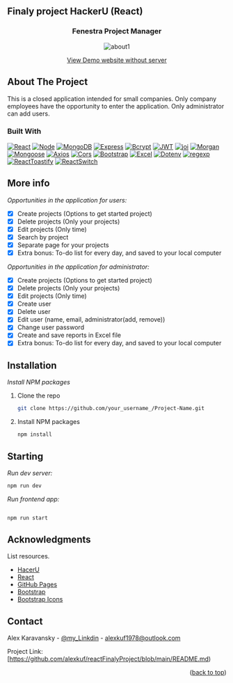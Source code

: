<!-- Improved compatibility of back to top link: See: https://github.com/othneildrew/Best-README-Template/pull/73 -->

<a name="readme-top"></a>

<!---->

## Finaly project HackerU (React)

<div align="center">
  <a href=""https://github.com/alexkuf/reactFinalyProject/assets/111445523/15e6980d-55e5-4587-b10d-7e43965f66f8">
  </a>

  <h3 align="center">Fenestra Project Manager</h3>

![about1](https://github.com/alexkuf/reactFinalyProject/assets/111445523/a4ea90de-1121-4d42-9485-156fd04aa9fe)

<a
href="https://animated-halva-f26411.netlify.app/">View Demo website without server</a>

</div>
<!-- ABOUT THE PROJECT -->

## About The Project

This is a closed application intended for small companies. Only
company employees have the opportunity to enter the application.
Only administrator can add users.

### Built With

[![React][React.js]][React-url] [![Node][Node.js]][Node-url] [![MongoDB][MongoDB]][MongoDB-url] [![Express][Express.js]][Express-url] [![Bcrypt][Bcrypt.js]][Bcrypt-url] [![JWT][JWT]][JWT-url] [![joi][joi]][joi-url] [![Morgan][Morgan]][Morgan-url]
[![Mongoose][Mongoose.js]][Mongoose-url] [![Axios][Axios]][Axios-url] [![Cors][Cors]][Cors-url] [![Bootstrap][Bootstrap]][Bootstrap-url]
[![Excel][Excel]][Excel-url] [![Dotenv][Dotenv]][Dotenv-url] [![regexp][regexp]][regexp-url] [![ReactToastify][ReactToastify]][ReactToastify-url] [![ReactSwitch][ReactSwitch]][ReactSwitch-url]

<!-- GETTING STARTED -->

## More info

_Opportunities in the application for users:_

- [x] Create projects (Options to get started project)
- [x] Delete projects (Only your projects)
- [x] Edit projects (Only time)
- [x] Search by project
- [x] Separate page for your projects
- [x] Extra bonus: To-do list for every day, and saved to your
      local computer

_Opportunities in the application for administrator:_

- [x] Create projects (Options to get started project)
- [x] Delete projects (Only your projects)
- [x] Edit projects (Only time)
- [x] Create user
- [x] Delete user
- [x] Edit user (name, email, administrator(add, remove))
- [x] Change user password
- [x] Create and save reports in Excel file
- [x] Extra bonus: To-do list for every day, and saved to your
      local computer

## Installation

_Install NPM packages_

1. Clone the repo
   ```sh
   git clone https://github.com/your_username_/Project-Name.git
   ```
2. Install NPM packages
   ```sh
   npm install
   ```

## Starting

_Run dev server:_

```sh
npm run dev
```

_Run frontend app:_

```sh

npm run start
```

## Acknowledgments

List resources.

- [HacerU](https://www.hackeru.co.il/)
- [React](https://react.dev/)
- [GitHub Pages](https://pages.github.com)
- [Bootstrap](https://getbootstrap.com/)
- [Bootstrap Icons](https://icons.getbootstrap.com/)

## Contact

Alex Karavansky - [@my_Linkdin](https://www.linkedin.com/in/alex-karavansky-8ba840220/) - alexkuf1978@outlook.com

Project Link: [https://github.com/alexkuf/reactFinalyProject/blob/main/README.md)

<p align="right">(<a href="#readme-top">back to top</a>)</p>

<!-- MARKDOWN LINKS & IMAGES -->
<!-- https://www.markdownguide.org/basic-syntax/#reference-style-links -->

[React.js]: https://img.shields.io/badge/React-20232A?style=for-the-badge&logo=react&logoColor=61DAFB
[React-url]: https://reactjs.org/
[Node.js]: https://img.shields.io/badge/node.js-000000?style=for-the-badge&logo=nextdotjs&logoColor=white
[Node-url]: https://nodejs.org/
[MongoDB]: https://img.shields.io/badge/mongoDB/Atlas-20232A?style=for-the-badge&logo=mongoDB&logoColor=green
[MongoDB-url]: https://www.mongodb.com/
[Express.js]: https://img.shields.io/badge/Express.js-35495E?style=for-the-badge&logo=expressjs&logoColor=4FC08D
[Express-url]: https://expressjs.com/
[Bcrypt.js]: https://img.shields.io/badge/Bcrypt.js-DD0031?style=for-the-badge&logo=bcrypt&logoColor=white
[Bcrypt-url]: https://yepcode.io/
[JWT]: https://img.shields.io/badge/JWT-4A4A55?style=for-the-badge&logo=jwt&logoColor=FF3E00
[JWT-url]: https://jwt.io/
[joi]: https://img.shields.io/badge/joi-FF2D20?style=for-the-badge&logo=joil&logoColor=white
[joi-url]: https://joi.dev/
[Morgan]: https://img.shields.io/badge/Morgan-563D7C?style=for-the-badge&logo=morgan&logoColor=white
[Morgan-url]: https://coralogix.com/
[Mongoose.js]: https://img.shields.io/badge/Mongoose-0769AD?style=for-the-badge&logo=mongoose&logoColor=white
[Mongoose-url]: https://mongoosejs.com/
[Axios]: https://img.shields.io/badge/Axios-8A2BE2?style=for-the-badge&logo=Axios&logoColor=white
[Axios-url]: https://www.npmjs.com/package/axios
[Cors]: https://img.shields.io/badge/Cors-0769AD?style=for-the-badge&logo=cors&logoColor=white
[Cors-url]: https://www.npmjs.com/package/cors
[Bootstrap]: https://img.shields.io/badge/Bootstrap-0769AD?style=for-the-badge&logo=Bootstrap&logoColor=white
[Bootstrap-url]: https://getbootstrap.com/
[Excel]: https://img.shields.io/badge/Excel(xlsx)-44cc11?style=for-the-badge&logo=Excel(xlsx)&logoColor=green
[Excel-url]: https://www.npmjs.com/package/xlsx
[Dotenv]: https://img.shields.io/badge/.env-ecd53f?style=for-the-badge&logo=.env&logoColor=white
[Dotenv-url]: https://www.npmjs.com/package/dotenv
[regexp]: https://img.shields.io/badge/RegExP(.*)-e75223?style=for-the-badge&logo=RegExP(.*)&logoColor=green
[regexp-url]: https://www.npmjs.com/package/regexp
[ReactToastify]: https://img.shields.io/badge/React-(Toastify)-e75223?style=for-the-badge&logo=React-(Toastify)&logoColor=e75223
[ReactToastify-url]: https://www.npmjs.com/package/react-toastify
[ReactSwitch]: https://img.shields.io/badge/React-(switch)-0769AD?style=for-the-badge&logo=React-(switch)&logoColor=0769AD
[ReactSwitch-url]: https://www.npmjs.com/package/react-switch
